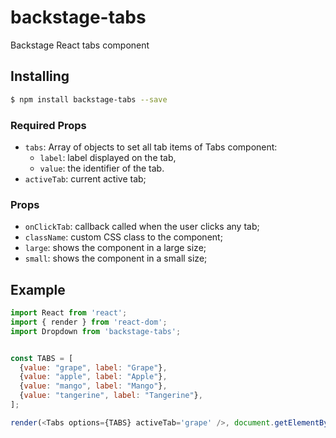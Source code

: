 # backstage-tabs

Backstage React tabs component

## Installing

```bash
$ npm install backstage-tabs --save
```

### Required Props

* `tabs`: Array of objects to set all tab items of Tabs component:
    * `label`: label displayed on the tab,
    * `value`: the identifier of the tab.
* `activeTab`: current active tab;

### Props
* `onClickTab`: callback called when the user clicks any tab;
* `className`: custom CSS class to the component;
* `large`: shows the component in a large size;
* `small`: shows the component in a small size;

## Example

```js
import React from 'react';
import { render } from 'react-dom';
import Dropdown from 'backstage-tabs';


const TABS = [
  {value: "grape", label: "Grape"},
  {value: "apple", label: "Apple"},
  {value: "mango", label: "Mango"},
  {value: "tangerine", label: "Tangerine"},
];

render(<Tabs options={TABS} activeTab='grape' />, document.getElementById('container'));
```
